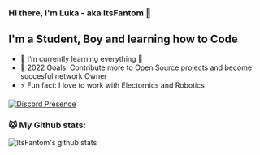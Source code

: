 ### Hi there, I'm Luka - aka ItsFantom 👋

## I'm a Student, Boy and learning how to Code

- 🌱 I’m currently learning everything 🤣
- 🥅 2022 Goals: Contribute more to Open Source projects and become succesful network Owner
- ⚡ Fun fact: I love to work with Electornics and Robotics

[![Discord Presence](https://lanyard.cnrad.dev/api/803941439083642890)](https://discord.com/users/821975119404335124)


### 🐱 My Github stats:
![ItsFantom's github stats](https://github-readme-stats.vercel.app/api?username=ItsFantom&count_private=true&show_icons=true&title_color=ffc857&icon_color=8ac926&text_color=daf7dc&bg_color=151515&hide=["stars"])
